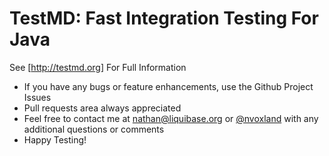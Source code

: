 # TestMD: Fast Integration Testing For Java

See [http://testmd.org] For Full Information

- If you have any bugs or feature enhancements, use the Github Project Issues
- Pull requests area always appreciated
- Feel free to contact me at nathan@liquibase.org or [@nvoxland](https://twitter.com/nvoxland) with any additional questions or comments
- Happy Testing!

  